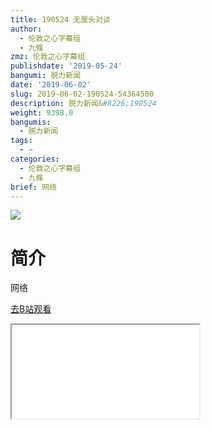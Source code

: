 ```yaml
---
title: 190524 无厘头对谈
author:
  - 伦敦之心字幕组
  - 九條
zmz: 伦敦之心字幕组
publishdate: '2019-05-24'
bangumi: 脱力新闻
date: '2019-06-02'
slug: 2019-06-02-190524-54364500
description: 脱力新闻&#8226;190524
weight: 9398.0
bangumis:
  - 脱力新闻
tags:
  - ~
categories:
  - 伦敦之心字幕组
  - 九條
brief: 网络
---
```

![](https://raw.githubusercontent.com/tcgriffith/owaraisite/master/static/tmpimg/fe69a0b8b0848b7e002cf96a0d60c1027c9803bf.jpg.480.jpg)
# 简介  
网络  

[去B站观看](https://www.bilibili.com/video/av54364500/)
<div class ="resp-container"><iframe class="testiframe" src="//player.bilibili.com/player.html?aid=54364500"", scrolling="no", allowfullscreen="true" > </iframe></div> 
